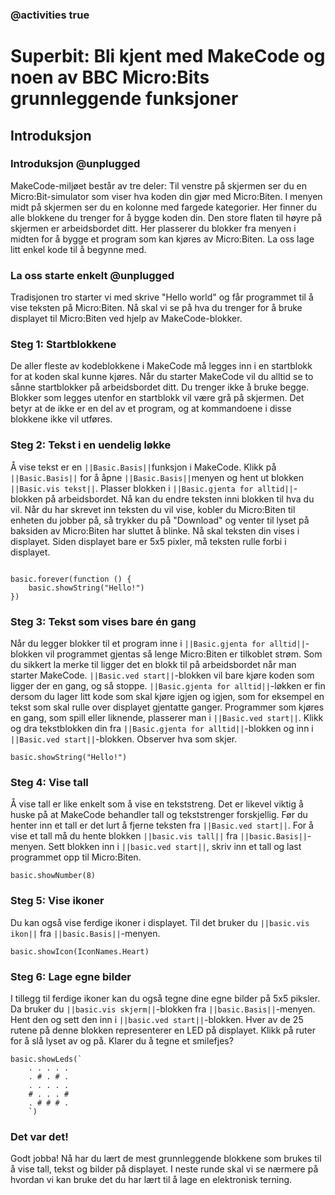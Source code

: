 ### @activities true

# Superbit: Bli kjent med MakeCode og noen av BBC Micro:Bits grunnleggende funksjoner
## Introduksjon
### Introduksjon @unplugged
MakeCode-miljøet består av tre deler: Til venstre på skjermen ser du en Micro:Bit-simulator som viser hva koden din gjør med Micro:Biten.
I menyen midt på skjermen ser du en kolonne med fargede kategorier. Her finner du alle blokkene du trenger for å bygge koden din.
Den store flaten til høyre på skjermen er arbeidsbordet ditt. Her plasserer du blokker fra menyen i midten for å bygge et program som kan kjøres av Micro:Biten.
La oss lage litt enkel kode til å begynne med.

### La oss starte enkelt @unplugged

Tradisjonen tro starter vi med skrive "Hello world" og får programmet til å vise teksten på Micro:Biten. 
Nå skal vi se på hva du trenger for å bruke displayet til Micro:Biten ved hjelp av MakeCode-blokker.

### Steg 1: Startblokkene
De aller fleste av kodeblokkene i MakeCode må legges inn i en startblokk for at koden skal kunne kjøres.
Når du starter MakeCode vil du alltid se to sånne startblokker på arbeidsbordet ditt. Du trenger ikke å bruke begge.
Blokker som legges utenfor en startblokk vil være grå på skjermen. Det betyr at de ikke er en del av et program, og at kommandoene i disse blokkene ikke vil utføres.


### Steg 2: Tekst i en uendelig løkke
Å vise tekst er en ``||Basic.Basis||``funksjon i MakeCode. Klikk på ``||Basic.Basis||`` for å åpne ``||Basic.Basis||``menyen og hent ut blokken ``||Basic.vis tekst||``.
Plasser blokken i ``||Basic.gjenta for alltid||``-blokken på arbeidsbordet. Nå kan du endre teksten inni blokken til hva du vil.
Når du har skrevet inn teksten du vil vise, kobler du Micro:Biten til enheten du jobber på, så trykker du på "Download" og venter til lyset på baksiden av Micro:Biten har sluttet å blinke.
Nå skal teksten din vises i displayet. Siden displayet bare er 5x5 pixler, må teksten rulle forbi i displayet.

```blocks

basic.forever(function () {
    basic.showString("Hello!")
})
```

### Steg 3: Tekst som vises bare én gang
Når du legger blokker til et program inne i ``||Basic.gjenta for alltid||``-blokken vil programmet gjentas så lenge Micro:Biten er tilkoblet strøm.
Som du sikkert la merke til ligger det en blokk til på arbeidsbordet når man starter MakeCode. ``||Basic.ved start||``-blokken vil bare kjøre koden som ligger der en gang, og så stoppe.
``||Basic.gjenta for alltid||``-løkken er fin dersom du lager litt kode som skal kjøre igjen og igjen, som for eksempel en tekst som skal rulle over displayet gjentatte ganger.
Programmer som kjøres en gang, som spill eller liknende, plasserer man i ``||Basic.ved start||``.
Klikk og dra tekstblokken din fra ``||Basic.gjenta for alltid||``-blokken og inn i ``||Basic.ved start||``-blokken. Observer hva som skjer.

```blocks
basic.showString("Hello!")
```

### Steg 4: Vise tall
Å vise tall er like enkelt som å vise en tekststreng. Det er likevel viktig å huske på at MakeCode behandler tall og tekststrenger forskjellig. Før du henter inn et tall er det lurt å fjerne teksten fra ``||Basic.ved start||``.
For å vise et tall må du hente blokken ``||basic.vis tall||`` fra ``||basic.Basis||``-menyen. Sett blokken inn i ``||basic.ved start||``, skriv inn et tall og last programmet opp til Micro:Biten.

```blocks
basic.showNumber(8)
```

### Steg 5: Vise ikoner
Du kan også vise ferdige ikoner i displayet. Til det bruker du ``||basic.vis ikon||`` fra ``||basic.Basis||``-menyen.

```blocks
basic.showIcon(IconNames.Heart)
```

### Steg 6: Lage egne bilder
I tillegg til ferdige ikoner kan du også tegne dine egne bilder på 5x5 piksler. Da bruker du ``||basic.vis skjerm||``-blokken fra ``||basic.Basis||``-menyen. Hent den og sett den inn i ``||basic.ved start||``-blokken.
Hver av de 25 rutene på denne blokken representerer en LED på displayet. Klikk på ruter for å slå lyset av og på. Klarer du å tegne et smilefjes?

```blocks
basic.showLeds(`
    . . . . .
    . # . # .
    . . . . .
    # . . . #
    . # # # .
    `)
```

### Det var det!
Godt jobba! Nå har du lært de mest grunnleggende blokkene som brukes til å vise tall, tekst og bilder på displayet.
I neste runde skal vi se nærmere på hvordan vi kan bruke det du har lært til å lage en elektronisk terning.
